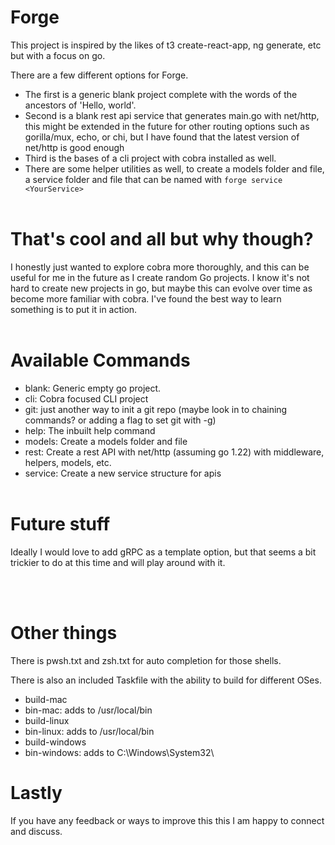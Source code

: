  # Forge
 

This project is inspired by the likes of t3 create-react-app, ng generate, etc but with a focus on go.

There are a few different options for Forge.
- The first is a generic blank project complete with the words of the ancestors of 'Hello, world'.
- Second is a blank rest api service that generates main.go with net/http, this might be extended in the future for other routing options such as gorilla/mux, echo, or chi, but I have found that the latest version of net/http is good enough
- Third is the bases of a cli project with cobra installed as well.
- There are some helper utilities as well, to create a models folder and file, a service folder and file that can be named with `forge service <YourService>`
<br><br>

# That's cool and all but why though?
I honestly just wanted to explore cobra more thoroughly, and this can be useful for me in the future as I create random Go projects. I know it's not hard to create new projects in go, but maybe this can evolve over time as become more familiar with cobra. I've found the best way to learn something is to put it in action.
<br><br>

# Available Commands
- blank: Generic empty go project.
- cli: Cobra focused CLI project
- git: just another way to init a git repo (maybe look in to chaining commands? or adding a flag to set git with -g)
- help: The inbuilt help command
- models: Create a models folder and file
- rest: Create a rest API with net/http (assuming go 1.22) with middleware, helpers, models, etc.
- service: Create a new service structure for apis
<br><br>

# Future stuff
Ideally I would love to add gRPC as a template option, but that seems a bit trickier to do at this time and will play around with it.

<br><br>

# Other things
There is pwsh.txt and zsh.txt for auto completion for those shells.   

There is also an included Taskfile with the ability to build for different OSes.
- build-mac
- bin-mac: adds to /usr/local/bin
- build-linux
- bin-linux: adds to /usr/local/bin
- build-windows
- bin-windows: adds to C:\Windows\System32\

# Lastly
If you have any feedback or ways to improve this this I am happy to connect and discuss.